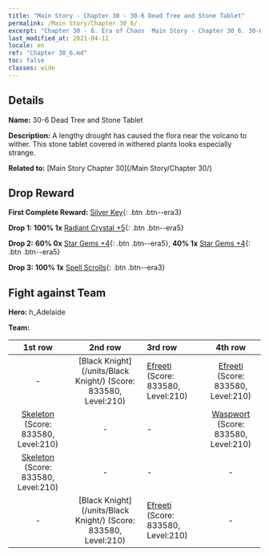```yaml
---
title: "Main Story - Chapter 30 - 30-6 Dead Tree and Stone Tablet"
permalink: /Main Story/Chapter 30_6/
excerpt: "Chapter 30 - 6. Era of Chaos  Main Story - Chapter 30_6. 30-6 Dead Tree and Stone Tablet"
last_modified_at: 2021-04-11
locale: en
ref: "Chapter 30_6.md"
toc: false
classes: wide
---
```


## Details

 **Name:** 30-6 Dead Tree and Stone Tablet

 **Description:** A lengthy drought has caused the flora near the volcano to wither. This stone tablet covered in withered plants looks especially strange.

 **Related to:** [Main Story Chapter 30](/Main Story/Chapter 30/)

## Drop Reward

 **First Complete Reward:** [Silver Key](/Items/con_693/){: .btn .btn--era3}

 **Drop 1:** **100% 1x** [Radiant Crystal +5](/Items/mat_101/){: .btn .btn--era5}

 **Drop 2:** **60% 0x** [Star Gems +4](/Items/mat_93/){: .btn .btn--era5}, **40% 1x** [Star Gems +4](/Items/mat_93/){: .btn .btn--era5}

 **Drop 3:** **100% 1x** [Spell Scrolls](/Items/con_694/){: .btn .btn--era3}


## Fight against Team
 **Hero:** h_Adelaide

 **Team:**


  | 1st row | 2nd row | 3rd row | 4th row |
  |:----:|:----:|:----|:----:|
  | - | [Black Knight](/units/Black Knight/) (Score: 833580, Level:210)  | [Efreeti](/units/Efreeti/) (Score: 833580, Level:210)  | [Efreeti](/units/Efreeti/) (Score: 833580, Level:210)  |
  | [Skeleton](/units/Skeleton/) (Score: 833580, Level:210)  | - | - | [Waspwort](/units/Waspwort/) (Score: 833580, Level:210)  |
  | [Skeleton](/units/Skeleton/) (Score: 833580, Level:210)  | - | - | - |
  | - | [Black Knight](/units/Black Knight/) (Score: 833580, Level:210)  | [Efreeti](/units/Efreeti/) (Score: 833580, Level:210)  | - |


